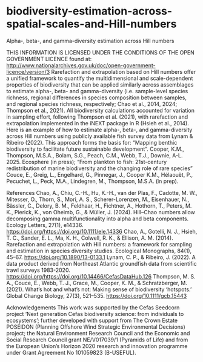 # biodiversity-estimation-across-spatial-scales-and-Hill-numbers
Alpha-, beta-, and gamma-diversity estimation across Hill numbers

THIS INFORMATION IS LICENSED UNDER THE CONDITIONS OF THE OPEN GOVERNMENT LICENCE found at: http://www.nationalarchives.gov.uk/doc/open-government-licence/version/3
Rarefaction and extrapolation based on Hill numbers offer a unified framework to quantify the multidimensional and scale-dependent properties of biodiversity that can be applied similarly across assemblages to estimate alpha-, beta- and gamma-diversity (i.e. sample-level species richness, regional differences in species composition between samples, and regional species richness, respectively; Chao et al., 2014, 2024; Thompson et al., 2021). All biodiversity calculations accounted for variation in sampling effort, following Thompson et al. (2021), with rarefaction and extrapolation implemented in the iNEXT package in R (Hsieh et al., 2014). Here is an example of how to estimate alpha-, beta-, and gamma-diversity across Hill numbers using publicly available fish survey data from Lynam & Ribeiro (2022). This approach forms the basis for: “Mapping benthic biodiversity to facilitate future sustainable development”. Cooper, K.M., Thompson, M.S.A., Bolam, S.G., Peach, C.M., Webb, T.J., Downie, A-L. 2025. Ecosphere (in press); “From plankton to fish: 21st-century redistribution of marine biodiversity and the changing role of rare species” Couce, E., Greig, L., Engelhard, G., Pinnegar, J., Cooper K.M., Hélaouët, P., Pecuchet, L., Peck, M.A., Lindegren, M., Thompson, M.S.A. (in prep). 

References 
Chao, A., Chiu, C.-H., Hu, K.-H., van der Plas, F., Cadotte, M. W., Mitesser, O., Thorn, S., Mori, A. S., Scherer-Lorenzen, M., Eisenhauer, N., Bässler, C., Delory, B. M., Feldhaar, H., Fichtner, A., Hothorn, T., Peters, M. K., Pierick, K., von Oheimb, G., & Müller, J. (2024). Hill–Chao numbers allow decomposing gamma multifunctionality into alpha and beta components. Ecology Letters, 27(1), e14336. https://doi.org/https://doi.org/10.1111/ele.14336
Chao, A., Gotelli, N. J., Hsieh, T. C., Sander, E. L., Ma, K. H., Colwell, R. K., & Ellison, A. M. (2014). Rarefaction and extrapolation with Hill numbers: a framework for sampling and estimation in species diversity studies. Ecological Monographs, 84(1), 45–67. https://doi.org/10.1890/13-0133.1
Lynam, C. P., & Ribeiro, J. (2022). A data product derived from Northeast Atlantic groundfish data from scientific trawl surveys 1983-2020. https://doi.org/https://doi.org/10.14466/CefasDataHub.126
Thompson, M. S. A., Couce, E., Webb, T. J., Grace, M., Cooper, K. M., & Schratzberger, M. (2021). What’s hot and what’s not: Making sense of biodiversity ‘hotspots.’ Global Change Biology, 27(3), 521–535. https://doi.org/10.1111/gcb.15443
 
Acknowledgements
This work was supported by the Cefas Seedcorn project ‘Next generation Cefas biodiversity science: from individuals to ecosystems’; further developed with support from The Crown Estate POSEIDON (Planning Offshore Wind Strategic Environmental Decisions) project; the Natural Environment Research Council and the Economic and Social Research Council grant NE/V017039/1 (Pyramids of Life) and from the European Union’s Horizon 2020 research and innovation programme under Grant Agreement No 101059823 (B-USEFUL).
